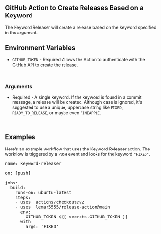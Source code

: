 ## GitHub Action to Create Releases Based on a Keyword
The Keyword Releaser will create a release based on the keyword specified in the argument.
<br>

## Environment Variables
* `GITHUB_TOKEN` - Required Allows the Action to authenticate with the GitHub API to create the release.
<br>

### Arguments
* Required - A single keyword. If the keyword is found in a commit message, a release will be created. Although case is ignored, it's suggested to use a unique, uppercase string like `FIXED`, `READY_TO_RELEASE`, or maybe even `PINEAPPLE`.
<br>

## Examples

Here's an example workflow that uses the Keyword Releaser action. The workflow is triggered by a `PUSH` event and looks for the keyword `"FIXED"`.

<pre>
name: keyword-releaser

on: [push]

jobs:
  build:
    runs-on: ubuntu-latest
    steps:
    - uses: actions/checkout@v2
    - uses: lemar5555/release-action@main
      env:
        GITHUB_TOKEN ${{ secrets.GITHUB_TOKEN }}
      with:
        args: 'FIXED'
</pre>
